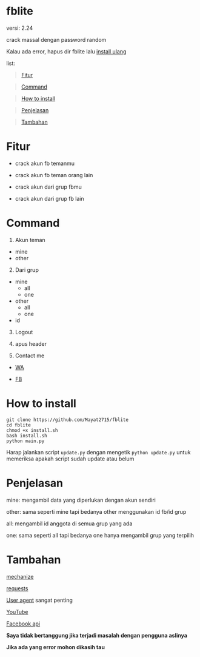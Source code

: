 # fblite

versi: 2.24

crack massal dengan password random

Kalau ada error, hapus dir fblite lalu [install ulang](#how-to-install)

list:
> [Fitur](#fitur)

> [Command](#command)

> [How to install](#how-to-install)

> [Penjelasan](#penjelasan)

> [Tambahan](#tambahan)

# Fitur
- crack akun fb temanmu

- crack akun fb teman orang lain

- crack akun dari grup fbmu
  
- crack akun dari grup fb lain


# Command
1. Akun teman
  - mine
  - other

2. Dari grup
  - mine
    - all
    - one
  - other
    - all
    - one
  - id

3. Logout

4. apus header
  
5. Contact me
 - [WA](https://wa.me/62895640466851)
    
 - [FB](https://fb.me/mayat.mayat.58555)
    


# How to install
```
git clone https://github.com/Mayat2715/fblite
cd fblite
chmod +x install.sh
bash install.sh
python main.py
```

Harap jalankan script `update.py` dengan mengetik `python update.py` untuk memeriksa apakah script sudah update atau belum

# Penjelasan
mine: mengambil data yang diperlukan dengan akun sendiri

other: sama seperti mine tapi bedanya other menggunakan id fb/id grup

all: mengambil id anggota di semua grup yang ada

one: sama seperti all tapi bedanya one hanya mengambil grup yang terpilih

# Tambahan

[mechanize](https://pypi.org/project/mechanize/0.4.2/)

[requests](https://pypi.org/project/requests/2.22.0/)

[User agent](https://google.com/search?q=user+agent+checker) sangat penting

[YouTube](https://youtu.be/merW22uixKo)

[Facebook api](https://developers.facebook.com/docs/graph-api)

**Saya tidak bertanggung jika terjadi masalah dengan pengguna aslinya**

**Jika ada yang error mohon dikasih tau**

